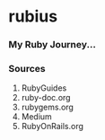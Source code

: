 # rubius
### My Ruby Journey...

### Sources

1. RubyGuides
2. ruby-doc.org
3. rubygems.org
4. Medium
5. RubyOnRails.org
